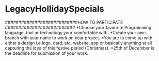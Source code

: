# LegacyHollidaySpecials
###########################HOW TO PARTICIPATE ##########################
*Choose your favourite Programming language, tool or  technology your comfortable with.
*Create your own branch with your name to work on your project.
*You are to come up with either a design i.e logo, card, etc, website, app or basically anything at all capturing the idea of this festive period (Christmas).
*25th of December is the deadline for submission of your work.
